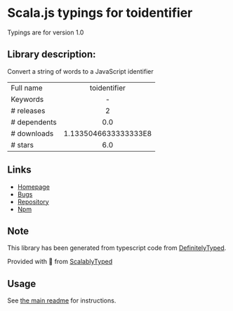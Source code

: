 
# Scala.js typings for toidentifier

Typings are for version 1.0

## Library description:
Convert a string of words to a JavaScript identifier

|                    |                 |
| ------------------ | :-------------: |
| Full name          | toidentifier |
| Keywords           | - |
| # releases         | 2 |
| # dependents       | 0.0 |
| # downloads        | 1.1335046633333333E8 |
| # stars            | 6.0 |

## Links
- [Homepage](https://github.com/component/toidentifier#readme)
- [Bugs](https://github.com/component/toidentifier/issues)
- [Repository](https://github.com/component/toidentifier)
- [Npm](https://www.npmjs.com/package/toidentifier)
    


## Note
This library has been generated from typescript code from [DefinitelyTyped](https://definitelytyped.org).

Provided with :purple_heart: from [ScalablyTyped](https://github.com/oyvindberg/ScalablyTyped)

## Usage
See [the main readme](../../readme.md) for instructions.


